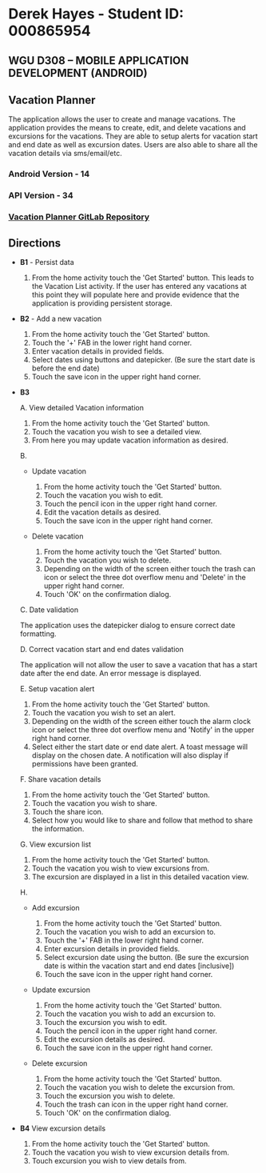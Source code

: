 # Derek Hayes - Student ID: 000865954
## WGU D308 – MOBILE APPLICATION DEVELOPMENT (ANDROID)
## Vacation Planner
The application allows the user to create and manage vacations. The application provides the means to create, edit, and delete vacations and excursions for the vacations. They are able to setup alerts for vacation start and end date as well as excursion dates. Users are also able to share all the vacation details via sms/email/etc.

### Android Version - 14
### API Version - 34
 
### <a href="https://gitlab.com/wgu-gitlab-environment/student-repos/dhaye48/d308-mobile-application-development-android.git">Vacation Planner GitLab Repository</a>

## Directions
* <strong>B1</strong> - Persist data

    1. From the home activity touch the 'Get Started' button. This leads to the Vacation List activity. If the user has entered any vacations at this point they will populate here and provide evidence that the application is providing persistent storage.

* <strong>B2</strong> - Add a new vacation

    1. From the home activity touch the 'Get Started' button.
    2. Touch the '+' FAB in the lower right hand corner.
    3. Enter vacation details in provided fields.
    4. Select dates using buttons and datepicker. (Be sure the start date is before the end date)
    5. Touch the save icon in the upper right hand corner.

* <strong>B3</strong>
    
    A. View detailed Vacation information
        
    1. From the home activity touch the 'Get Started' button.
    2. Touch the vacation you wish to see a detailed view.
    3. From here you may update vacation information as desired.
    
    B. 
    
    * Update vacation

        1. From the home activity touch the 'Get Started' button.
        2. Touch the vacation you wish to edit.
        3. Touch the pencil icon in the upper right hand corner.
        4. Edit the vacation details as desired.
        5. Touch the save icon in the upper right hand corner.

    * Delete vacation

        1. From the home activity touch the 'Get Started' button.
        2. Touch the vacation you wish to delete.
        3. Depending on the width of the screen either touch the trash can icon or select the three dot overflow menu and 'Delete' in the upper right hand corner.
        4. Touch 'OK' on the confirmation dialog.

    C. Date validation

    The application uses the datepicker dialog to ensure correct date formatting.

    D. Correct vacation start and end dates validation

    The application will not allow the user to save a vacation that has a start date after the end date. An error message is displayed.

    E. Setup vacation alert

    1. From the home activity touch the 'Get Started' button.
    2. Touch the vacation you wish to set an alert.
    3. Depending on the width of the screen either touch the alarm clock icon or select the three dot overflow menu and 'Notify' in the upper right hand corner.
    4. Select either the start date or end date alert.
        A toast message will display on the chosen date. A notification will also display if permissions have been granted.
    
    F. Share vacation details

    1. From the home activity touch the 'Get Started' button.
    2. Touch the vacation you wish to share.
    3. Touch the share icon.
    4. Select how you would like to share and follow that method to share the information.

    G. View excursion list

    1. From the home activity touch the 'Get Started' button.
    2. Touch the vacation you wish to view excursions from.
    3. The excursion are displayed in a list in this detailed vacation view.

    H.
    * Add excursion
       
        1. From the home activity touch the 'Get Started' button.
        2. Touch the vacation you wish to add an excursion to.
        3. Touch the '+' FAB in the lower right hand corner.
        4. Enter excursion details in provided fields.
        5. Select excursion date using the button. (Be sure the excursion date is within the vacation start and end dates [inclusive])
        6. Touch the save icon in the upper right hand corner.

    * Update excursion

        1. From the home activity touch the 'Get Started' button.
        2. Touch the vacation you wish to add an excursion to.
        3. Touch the excursion you wish to edit.
        4. Touch the pencil icon in the upper right hand corner.
        5. Edit the excursion details as desired.
        6. Touch the save icon in the upper right hand corner.

    * Delete excursion

        1. From the home activity touch the 'Get Started' button.
        2. Touch the vacation you wish to delete the excursion from.
        3. Touch the excursion you wish to delete.
        4. Touch the trash can icon in the upper right hand corner.
        5. Touch 'OK' on the confirmation dialog.

* <strong>B4</strong> View excursion details

    1. From the home activity touch the 'Get Started' button.
    2. Touch the vacation you wish to view excursion details from.
    3. Touch excursion you wish to view details from.